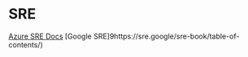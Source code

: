 # SRE

[Azure SRE Docs](https://docs.microsoft.com/en-us/azure/site-reliability-engineering/)
[Google SRE]9https://sre.google/sre-book/table-of-contents/)
